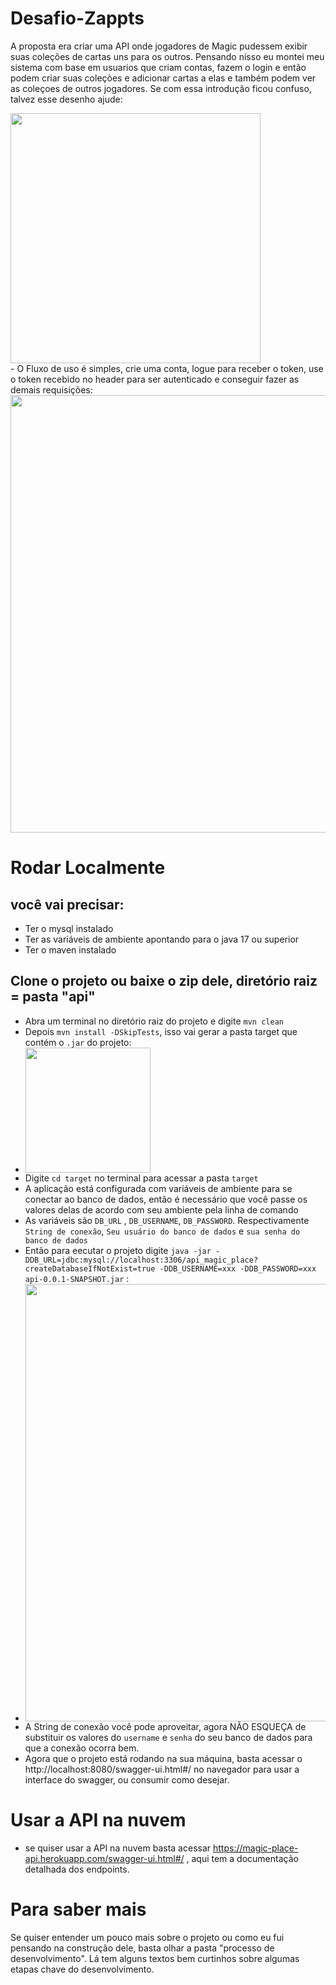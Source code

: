 # Desafio-Zappts
A proposta era criar uma API onde jogadores de Magic pudessem exibir suas coleções de cartas uns para os outros.
Pensando nisso eu montei meu sistema com base em usuarios que criam contas, fazem o login e então podem criar suas coleções e adicionar cartas a elas e também podem ver as coleçoes de outros jogadores. Se com essa introdução ficou confuso, talvez esse desenho ajude:
<div align- "center">
<img src="https://user-images.githubusercontent.com/72326473/170004604-4a1064c9-a819-49b2-be28-6134a9f54e4b.png" width="400px" />
</div>
- O Fluxo de uso é simples, crie uma conta, logue para receber o token, use o token recebido no header para ser autenticado e conseguir fazer as demais requisições:
<div align- "center">
<img src="https://user-images.githubusercontent.com/72326473/170011725-9dee5736-b085-40e7-93cd-da8051cbdaf6.png" width="700px" />
</div>


# Rodar Localmente
## você vai precisar:
- Ter o mysql instalado
- Ter as variáveis de ambiente apontando para o java 17 ou superior
- Ter o maven instalado
## Clone o projeto ou baixe o zip dele, diretório raiz = pasta "api"
- Abra um terminal no diretório raiz do projeto e digite `mvn clean`
- Depois `mvn install -DSkipTests`, isso vai gerar a pasta target que contém o `.jar` do projeto:
- <div align- "center"> <img src="https://user-images.githubusercontent.com/72326473/170024803-331abd2f-bc41-4d51-aa3f-829d2050760d.png" width="200px" /></div>
- Digite `cd target` no terminal para acessar a pasta `target`
- A aplicação está configurada com variáveis de ambiente para se conectar ao banco de dados, então é necessário que você passe os valores delas de acordo com seu ambiente pela linha de comando
- As variáveis são `DB_URL` , `DB_USERNAME`, `DB_PASSWORD`. Respectivamente `String de conexão`, `Seu usuário do banco de dados` e `sua senha do banco de dados`
- Então para eecutar o projeto digite `java -jar -DDB_URL=jdbc:mysql://localhost:3306/api_magic_place?createDatabaseIfNotExist=true -DDB_USERNAME=xxx -DDB_PASSWORD=xxx api-0.0.1-SNAPSHOT.jar` :
- <div align- "center"><img src="https://user-images.githubusercontent.com/72326473/170026541-955a05a7-e653-41a6-a054-d3438a8d0587.png" width="700px" /></div>
- A String de conexão você pode aproveitar, agora NÃO ESQUEÇA de substituir os valores do `username` e `senha` do seu banco de dados para que a conexão ocorra bem.
- Agora que o projeto está rodando na sua máquina, basta acessar o http://localhost:8080/swagger-ui.html#/ no navegador para usar a interface do swagger, ou consumir como desejar.

# Usar a API na nuvem
- se quiser usar a API na nuvem basta acessar https://magic-place-api.herokuapp.com/swagger-ui.html#/ , aqui tem a documentação detalhada dos endpoints.

# Para saber mais
Se quiser entender um pouco mais sobre o projeto ou como eu fui pensando na construção dele, basta olhar a pasta "processo de desenvolvimento". Lá tem alguns textos bem curtinhos sobre algumas etapas chave do desenvolvimento.
